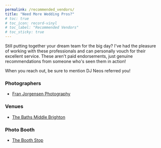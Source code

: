 ```yaml
---
permalink: /recommended_vendors/
title: "Need More Wedding Pros?"
# toc: true
# toc_icon: record-vinyl
# toc_label: "Recommended Vendors"
# toc_sticky: true
---
```


Still putting together your dream team for the big day? I've had the pleasure of working with these professionals and can personally vouch for their excellent service. These aren't paid endorsements, just genuine recommendations from someone who's seen them in action!

When you reach out, be sure to mention DJ Neos referred you!

### Photographers
- [Fran Jorgensen Photography](https://www.morningtonweddingsbyfran.com/)

### Venues
- [The Baths Middle Brighton](https://www.middlebrightonbaths.com.au/weddings)

### Photo Booth
- [The Booth Stop](https://www.instagram.com/theboothstop)
